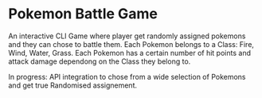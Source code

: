 # Pokemon Battle Game

An interactive CLI Game where player get randomly assigned pokemons and they can chose to battle them.
Each Pokemon belongs to a Class: Fire, Wind, Water, Grass.
Each Pokemon has a certain number of hit points and attack damage dependong on the Class they belong to.

In progress: API integration to chose from a wide selection of Pokemons and get true Randomised assignement.
